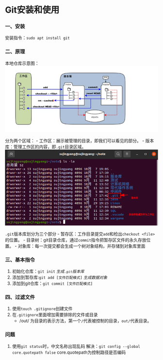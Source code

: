# Git安装和使用

### 一、安装

安装指令：`sudo apt install git`

### 二、原理

本地仓库示意图：
![avatar](/版本库/git工作流程展示.png)

分为两个区域：
    - 工作区：展示被管理的目录，即我们可以看见的部分。
    - 版本库：管理工作区的内容，即`.git`目录区域。
![avatar](/版本库/版本库.png)

`.git`版本库划分为三个部分
    - 暂存区：工作目录提交`add`和检出`checkout <file>`的位置。
    - 目录树：git目录仓库，通过`commit`指令把暂存区文件的永久存放位置。
    - 对象库：每一次提交都会生成一个树对象结构，并存储到对象库里面

### 三、基本指令

1. 初始化仓库：`git init` *<font size=2>生成`.git`版本库</font>*
2. 添加到暂存库:`git add [文件匹配模式]` *<font size=2>生成数据对象</font>*
3. 添加到git仓库：`git commit [文件匹配模式]`

### 四、过滤文件

1. 使用`touch .gitignore`创建文件
2. 在`.gitignore`里面增加需要排除的文件或目录
    - /out/ 为目录的表示方法，第一个`/`代表被控制的目录，`out/`代表目录。

### 问题

1. 使用`git status`时，中文名称出现乱码
解决：`git config --global core.quotepath false`   core.quotepath为控制路径是否编码

